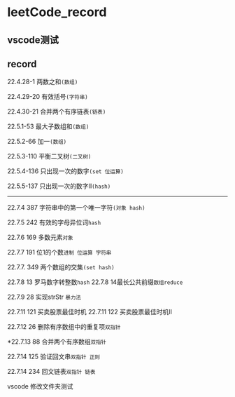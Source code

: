 # leetCode_record

## vscode测试

## record

22.4.28-1  两数之和`(数组)`

22.4.29-20 有效括号`(字符串)`

22.4.30-21 合并两个有序链表`(链表)`

22.5.1-53  最大子数组和`(数组)`

22.5.2-66  加一`(数组)`

22.5.3-110 平衡二叉树`(二叉树)`

22.5.4-136 只出现一次的数字`(set 位运算)`

22.5.5-137 只出现一次的数字II`(hash)`


---
22.7.4 387 字符串中的第一个唯一字符`(对象 hash)`

22.7.5 242 有效的字母异位词`hash`

22.7.6 169 多数元素`对象`

22.7.7 191 位1的个数`进制 位运算 字符串` 

22.7.7. 349 两个数组的交集`(set hash)`

22.7.8 13 罗马数字转整数`hash`
22.7.8 14最长公共前缀`数组reduce`

22.7.9 28 实现strStr `暴力法`

22.7.11 121 买卖股票最佳时机
22.7.11 122 买卖股票最佳时机II

22.7.12 26 删除有序数组中的重复项`双指针`

*22.7.13 88 合并两个有序数组`双指针`

22.7.14 125 验证回文串`双指针 正则 `

22.7.14 234 回文链表`双指针 链表`

vscode 修改文件夹测试